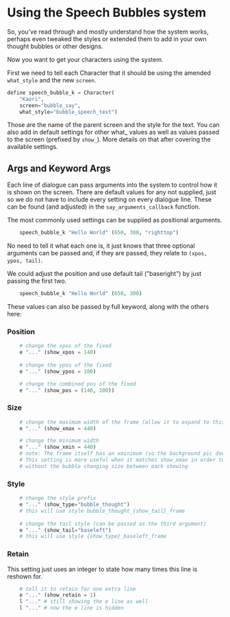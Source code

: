 # Using the Speech Bubbles system

So, you've read through and mostly understand how the system works, perhaps even tweaked the styles or extended them to add in your own thought bubbles or other designs.

Now you want to get your characters using the system.

First we need to tell each Character that it should be using the amended `what_style` and the new `screen`.
```py
define speech_bubble_k = Character(
    "Kaori", 
    screen="bubble_say",
    what_style="bubble_speech_text")
```
Those are the name of the parent screen and the style for the text. You can also add in default settings for other what_ values as well as values passed to the screen (prefixed by `show_`). More details on that after covering the available settings.

## Args and Keyword Args

Each line of dialogue can pass arguments into the system to control how it is shown on the screen. There are default values for any not supplied, just so we do not have to include every setting on every dialogue line. These can be found (and adjusted) in the `say_arguments_callback` function.

The most commonly used settings can be supplied as positional arguments.
```py
    speech_bubble_k "Hello World" (650, 300, "righttop")
```
No need to tell it what each one is, it just knows that three optional arguments can be passed and, if they are passed, they relate to `(xpos, ypos, tail)`.

We could adjust the position and use default tail ("baseright") by just passing the first two.

```py
    speech_bubble_k "Hello World" (650, 300)
```

These values can also be passed by full keyword, along with the others here:
### Position
```py
    # change the xpos of the fixed
    e "..." (show_xpos = 140)
    
    # change the ypos of the fixed
    e "..." (show_ypos = 100)

    # change the combined pos of the fixed
    e "..." (show_pos = (140, 100))
```
### Size
```py
    # change the maximum width of the frame (allow it to expand to this width)
    e "..." (show_xmax = 440)

    # change the minimum width
    e "..." (show_xmin = 440)
    # note: The frame itself has an xminimum (so the background pic does not shrink and look odd)
    # This setting is more useful when it matches show_xmax in order to use things like extend
    # without the bubble changing size between each showing
```
### Style
```py
    # change the style prefix
    e "..." (show_type="bubble_thought")
    # this will use style bubble_thought_{show_tail}_frame
    
    # change the tail style (can be passed as the third argument)
    e "..." (show_tail="baseleft")
    # this will use style {show_type}_baseleft_frame
```
### Retain

This setting just uses an integer to state how many times this line is reshown for.
```py
    # tell it to retain for one extra line
    e "..." (show_retain = 1)
    l "..." # still showing the e line as well
    l "..." # now the e line is hidden
```

